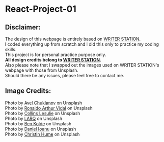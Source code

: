 # React-Project-01

## Disclaimer:
The design of this webpage is entirely based on [WRITER STATION](https://writer-station.com/).  
I coded everything up from scratch and I did this only to practice my coding skills.  
This project is for personal practice purpose only.  
**All design credits belong to [WRITER STATION](https://writer-station.com/).**  
Also please note that I swapped out the images used on WRITER STATION's  webpage with those from Unsplash.  
Should there be any issues, please feel free to contact me.  

## Image Credits:
Photo by [Avel Chuklanov](https://unsplash.com/@chuklanov) on Unsplash  
Photo by [Ronaldo Arthur Vidal](https://unsplash.com/@ronaldoav) on Unsplash  
Photo by [Collins Lesulie](https://unsplash.com/@clesulie) on Unsplash  
Photo by [LARQ](https://unsplash.com/@livelarq) on Unsplash  
Photo by [Ben Kolde](https://unsplash.com/@benkolde) on Unsplash  
Photo by [Daniel Ioanu](https://unsplash.com/@d3n1el) on Unsplash  
Photo by [Christin Hume](https://unsplash.com/@christinhumephoto) on Unsplash
